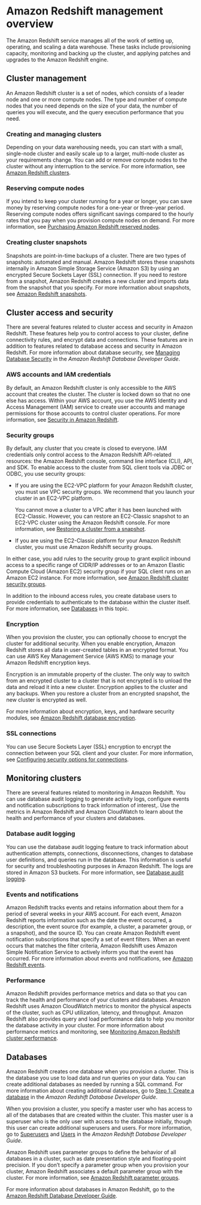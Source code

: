 # Amazon Redshift management overview<a name="overview"></a>

The Amazon Redshift service manages all of the work of setting up, operating, and scaling a data warehouse\. These tasks include provisioning capacity, monitoring and backing up the cluster, and applying patches and upgrades to the Amazon Redshift engine\.

## Cluster management<a name="rs-overview-cluster-management"></a>

An Amazon Redshift cluster is a set of nodes, which consists of a leader node and one or more compute nodes\. The type and number of compute nodes that you need depends on the size of your data, the number of queries you will execute, and the query execution performance that you need\.

### Creating and managing clusters<a name="rs-overview-create-and-manage-clusters"></a>

Depending on your data warehousing needs, you can start with a small, single\-node cluster and easily scale up to a larger, multi\-node cluster as your requirements change\. You can add or remove compute nodes to the cluster without any interruption to the service\. For more information, see [Amazon Redshift clusters](working-with-clusters.md)\.

### Reserving compute nodes<a name="rs-overview-reserve-compute-nodes"></a>

If you intend to keep your cluster running for a year or longer, you can save money by reserving compute nodes for a one\-year or three\-year period\. Reserving compute nodes offers significant savings compared to the hourly rates that you pay when you provision compute nodes on demand\. For more information, see [Purchasing Amazon Redshift reserved nodes](purchase-reserved-node-instance.md)\.

### Creating cluster snapshots<a name="rs-overview-create-cluster-snapshots"></a>

Snapshots are point\-in\-time backups of a cluster\. There are two types of snapshots: automated and manual\. Amazon Redshift stores these snapshots internally in Amazon Simple Storage Service \(Amazon S3\) by using an encrypted Secure Sockets Layer \(SSL\) connection\. If you need to restore from a snapshot, Amazon Redshift creates a new cluster and imports data from the snapshot that you specify\. For more information about snapshots, see [Amazon Redshift snapshots](working-with-snapshots.md)\.

## Cluster access and security<a name="rs-overview-cluster-access-and-security"></a>

There are several features related to cluster access and security in Amazon Redshift\. These features help you to control access to your cluster, define connectivity rules, and encrypt data and connections\. These features are in addition to features related to database access and security in Amazon Redshift\. For more information about database security, see [Managing Database Security](https://docs.aws.amazon.com/redshift/latest/dg/r_Database_objects.html) in the *Amazon Redshift Database Developer Guide*\.

### AWS accounts and IAM credentials<a name="rs-overview-aws-accounts-and-iam-credentials"></a>

By default, an Amazon Redshift cluster is only accessible to the AWS account that creates the cluster\. The cluster is locked down so that no one else has access\. Within your AWS account, you use the AWS Identity and Access Management \(IAM\) service to create user accounts and manage permissions for those accounts to control cluster operations\. For more information, see [Security in Amazon Redshift](iam-redshift-user-mgmt.md)\.

### Security groups<a name="rs-overview-security-groups"></a>

By default, any cluster that you create is closed to everyone\. IAM credentials only control access to the Amazon Redshift API\-related resources: the Amazon Redshift console, command line interface \(CLI\), API, and SDK\. To enable access to the cluster from SQL client tools via JDBC or ODBC, you use security groups: 
+ If you are using the EC2\-VPC platform for your Amazon Redshift cluster, you must use VPC security groups\. We recommend that you launch your cluster in an EC2\-VPC platform\.

  You cannot move a cluster to a VPC after it has been launched with EC2\-Classic\. However, you can restore an EC2\-Classic snapshot to an EC2\-VPC cluster using the Amazon Redshift console\. For more information, see [Restoring a cluster from a snapshot](managing-snapshots-console.md#snapshot-restore)\.
+ If you are using the EC2\-Classic platform for your Amazon Redshift cluster, you must use Amazon Redshift security groups\.

In either case, you add rules to the security group to grant explicit inbound access to a specific range of CIDR/IP addresses or to an Amazon Elastic Compute Cloud \(Amazon EC2\) security group if your SQL client runs on an Amazon EC2 instance\. For more information, see [Amazon Redshift cluster security groups](working-with-security-groups.md)\.

In addition to the inbound access rules, you create database users to provide credentials to authenticate to the database within the cluster itself\. For more information, see [Databases](#rs-overview-databases) in this topic\.

### Encryption<a name="rs-overview-encryption"></a>

When you provision the cluster, you can optionally choose to encrypt the cluster for additional security\. When you enable encryption, Amazon Redshift stores all data in user\-created tables in an encrypted format\. You can use AWS Key Management Service \(AWS KMS\) to manage your Amazon Redshift encryption keys\. 

Encryption is an immutable property of the cluster\. The only way to switch from an encrypted cluster to a cluster that is not encrypted is to unload the data and reload it into a new cluster\. Encryption applies to the cluster and any backups\. When you restore a cluster from an encrypted snapshot, the new cluster is encrypted as well\.

For more information about encryption, keys, and hardware security modules, see [Amazon Redshift database encryption](working-with-db-encryption.md)\.

### SSL connections<a name="rs-overview-ssl-connections"></a>

You can use Secure Sockets Layer \(SSL\) encryption to encrypt the connection between your SQL client and your cluster\. For more information, see [Configuring security options for connections](connecting-ssl-support.md)\.

## Monitoring clusters<a name="rs-overview-monitoring-clusters"></a>

There are several features related to monitoring in Amazon Redshift\. You can use database audit logging to generate activity logs, configure events and notification subscriptions to track information of interest,\. Use the metrics in Amazon Redshift and Amazon CloudWatch to learn about the health and performance of your clusters and databases\.

### Database audit logging<a name="rs-overview-database-audit-logging"></a>

You can use the database audit logging feature to track information about authentication attempts, connections, disconnections, changes to database user definitions, and queries run in the database\. This information is useful for security and troubleshooting purposes in Amazon Redshift\. The logs are stored in Amazon S3 buckets\. For more information, see [Database audit logging](db-auditing.md)\.

### Events and notifications<a name="rs-overview-events-and-notifications"></a>

Amazon Redshift tracks events and retains information about them for a period of several weeks in your AWS account\. For each event, Amazon Redshift reports information such as the date the event occurred, a description, the event source \(for example, a cluster, a parameter group, or a snapshot\), and the source ID\. You can create Amazon Redshift event notification subscriptions that specify a set of event filters\. When an event occurs that matches the filter criteria, Amazon Redshift uses Amazon Simple Notification Service to actively inform you that the event has occurred\. For more information about events and notifications, see [Amazon Redshift events](working-with-events.md)\.

### Performance<a name="rs-overview-performance"></a>

Amazon Redshift provides performance metrics and data so that you can track the health and performance of your clusters and databases\. Amazon Redshift uses Amazon CloudWatch metrics to monitor the physical aspects of the cluster, such as CPU utilization, latency, and throughput\. Amazon Redshift also provides query and load performance data to help you monitor the database activity in your cluster\. For more information about performance metrics and monitoring, see [Monitoring Amazon Redshift cluster performance](metrics.md)\.

## Databases<a name="rs-overview-databases"></a>

Amazon Redshift creates one database when you provision a cluster\. This is the database you use to load data and run queries on your data\. You can create additional databases as needed by running a SQL command\. For more information about creating additional databases, go to [Step 1: Create a database](https://docs.aws.amazon.com/redshift/latest/dg/t_creating_database.html) in the *Amazon Redshift Database Developer Guide*\.

When you provision a cluster, you specify a master user who has access to all of the databases that are created within the cluster\. This master user is a superuser who is the only user with access to the database initially, though this user can create additional superusers and users\. For more information, go to [Superusers](https://docs.aws.amazon.com/redshift/latest/dg/r_superusers.html) and [Users](https://docs.aws.amazon.com/redshift/latest/dg/r_Users.html) in the *Amazon Redshift Database Developer Guide*\.

Amazon Redshift uses parameter groups to define the behavior of all databases in a cluster, such as date presentation style and floating\-point precision\. If you don’t specify a parameter group when you provision your cluster, Amazon Redshift associates a default parameter group with the cluster\. For more information, see [Amazon Redshift parameter groups](working-with-parameter-groups.md)\.

For more information about databases in Amazon Redshift, go to the [Amazon Redshift Database Developer Guide](https://docs.aws.amazon.com/redshift/latest/dg/)\.